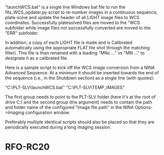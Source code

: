
"launchWCS.bat" is a single line Windows bat file to run the fits_WCS_updater.py script to 
re-number images in a continuous sequence, plate-solve and update the header of all LIGHT image 
files to WCS coordinates. Successfully platesolved files are moved to the "WCS subfolder while 
image files not successfully converted are moved to the "ERR" subfolder.

In addition, a copy of each LIGHT file is made and is Calibrated automatically using the 
appropriate FLAT file shot through the matching filter). This file is then renamed with a 
leading "MNc ..." vs "MN ..." to designate it as a calibrated file.

Here is a sample script to kick off the WCS image conversion from a NINA Advanced Sequence.
At a minimum it should be inserted towards the end of the sequence (i.e., in the Shutdown 
section) as a single line (with quotes):

"C:\PLT-SLV\launchWCS.bat"   "C:\PLT-SLV\TEMP_IMAGES" 

The first group needs to point to the PLT-SLV folder (here it's at the root of drive C:\)
and the second group (the argument) needs to contain the path and folder name of the configured 
"Image file path" in the NINA Options->Imaging configuration window.

Preferably multiple identical scripts should also be placed so that they are periodically 
executed during a long imaging session.
 
# RFO-RC20
